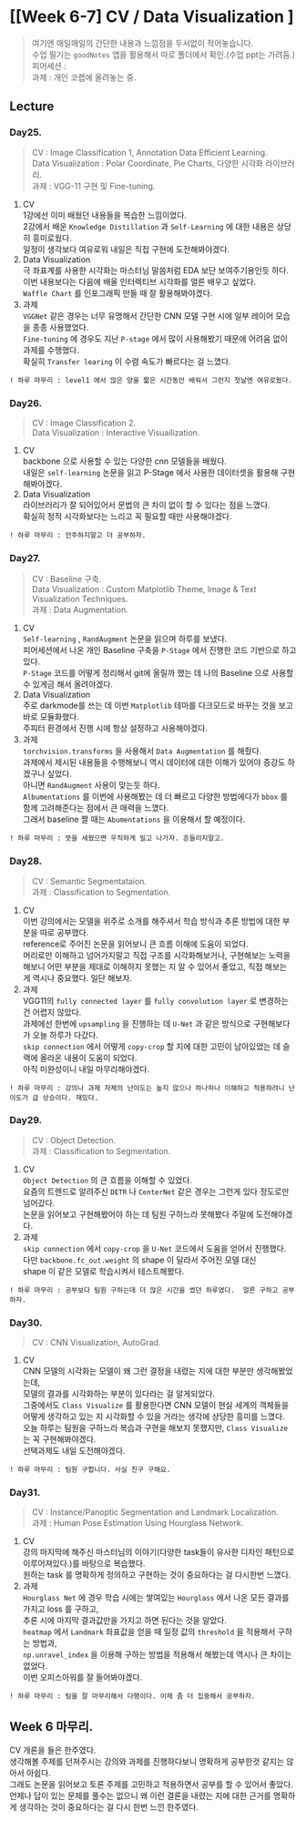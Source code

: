 
# [[Week 6-7] CV / Data Visualization ]
> 여기엔 매일매일의 간단한 내용과 느낌점을 두서없이 적어놓습니다.  
> 수업 필기는 `goodNotes` 앱을 활용해서 따로 폴더에서 확인.(수업 ppt는 가려둠.)  
> 피어세션 :    
> 과제    : 개인 코랩에 올려놓는 중.  

## Lecture
### Day25.  
> CV : Image Classification 1, Annotation Data Efficient Learning.  
> Data Visualization : Polar Coordinate, Pie Charts, 다양한 시각화 라이브러리.  
> 과제 : VGG-11 구현 및 Fine-tuning.  
1. CV   
    1강에선 이미 배웠던 내용들을 복습한 느낌이었다.  
    2강에서 배운 `Knowledge Distillation` 과 `Self-Learning` 에 대한 내용은 상당히 흥미로웠다.  
    일정이 생각보다 여유로워 내일은 직접 구현에 도전해봐야겠다.  
2. Data Visualization  
    극 좌표계를 사용한 시각화는 마스터님 말씀처럼 EDA 보단 보여주기용인듯 하다.  
    이번 내용보다는 다음에 배울 인터렉티브 시각화를 얼른 배우고 싶었다.  
    `Waffle Chart` 를 인포그래픽 만들 때 잘 활용해봐야겠다.  
3. 과제  
    `VGGNet` 같은 경우는 너무 유명해서 간단한 CNN 모델 구현 시에 일부 레이어 모습을 종종 사용했었다.  
    `Fine-tuning` 에 경우도 지난 `P-stage` 에서 많이 사용해봤기 때문에 어려움 없이 과제를 수행했다.  
    확실히 `Transfer learing` 이 수렴 속도가 빠르다는 걸 느꼈다.    
```
! 하루 마무리 : level1 에서 많은 양을 짧은 시간동안 배워서 그런지 첫날엔 여유로웠다.  
```

### Day26.  
> CV : Image Classification 2.  
> Data Visualization : Interactive Visuailization.  
1. CV   
    backbone 으로 사용할 수 있는 다양한 cnn 모델들을 배웠다.  
    내일은 `self-learning` 논문을 읽고 P-Stage 에서 사용한 데이터셋을 활용해 구현해봐야겠다.  
2. Data Visualization  
    라이브러리가 잘 되어있어서 문법의 큰 차이 없이 할 수 있다는 점을 느꼈다.  
    확실히 정적 시각화보다는 느리고 꼭 필요할 때만 사용해야겠다.      
```
! 하루 마무리 : 안주하지말고 더 공부하자.  
```

### Day27.  
> CV : Baseline 구축.  
> Data Visualization : Custom Matplotlib Theme, Image & Text Visualization Techniques.  
> 과제 : Data Augmentation.  
1. CV  
    `Self-learning` , `RandAugment` 논문을 읽으며 하루를 보냈다.  
    피어세션에서 나온 개인 Baseline 구축을 `P-Stage` 에서 진행한 코드 기반으로 하고 있다.  
    `P-Stage` 코드를 어떻게 정리해서 git에 올릴까 했는 데 나의 Baseline 으로 사용할 수 있게금 해서 올려야겠다.  
2. Data Visualization  
    주로 darkmode를 쓰는 데 이번 `Matplotlib` 테마를 다크모드로 바꾸는 것을 보고 바로 모듈화했다.  
    주피터 환경에서 진행 시에 항상 설정하고 사용해야겠다.  
3. 과제  
    `torchvision.transforms` 을 사용해서 `Data Augmentation` 를 해줬다.  
    과제에서 제시된 내용들을 수행해보니 역시 데이터에 대한 이해가 있어야 증강도 하겠구나 싶었다.  
    아니면 `RandAugment` 사용이 맞는듯 하다.  
    `Albumentations` 를 이번에 사용해봤는 데 더 빠르고 다양한 방법에다가 `bbox` 를 함께 고려해준다는 점에서 큰 매력을 느꼈다.  
    그래서 baseline 짤 때는 `Abumentations` 을 이용해서 할 예정이다.  
```
! 하루 마무리 : 뜻을 세웠으면 우직하게 밀고 나가자. 흔들리지말고.  
```

### Day28.  
> CV : Semantic Segmentataion.  
> 과제 : Classification to Segmentation.  
1. CV  
    이번 강의에서는 모델을 위주로 소개를 해주셔서 학습 방식과 추론 방법에 대한 부분을 따로 공부했다.  
    reference로 주어진 논문을 읽어보니 큰 흐름 이해에 도움이 되었다.  
    머리로만 이해하고 넘어가지말고 직접 구조를 시각화해보거나, 구현해보는 노력을 해보니 어떤 부분을 제대로 이해하지 못했는 지
    알 수 있어서 좋았고, 직접 해보는 게 역시나 중요했다.  일단 해보자.  
2. 과제  
    VGG11의 `fully connected layer` 를 `fully convolution layer` 로 변경하는 건 어렵지 않았다.  
    과제에선 한번에 `upsampling` 을 진행하는 데 `U-Net` 과 같은 방식으로 구현해보다가 오늘 하루가 다갔다.  
    `skip connection` 에서 어떻게 `copy-crop` 할 지에 대한 고민이 남아있었는 데 슬랙에 올라온 내용이 도움이 되었다.  
    아직 미완성이니 내일 마무리해야겠다.  
```
! 하루 마무리 : 강의나 과제 자체의 난이도는 높지 않으나 하나하나 이해하고 적용하려니 난이도가 급 상승이다. 재밌다.  
```

### Day29.  
> CV : Object Detection.  
> 과제 : Classification to Segmentation.  
1. CV  
    `Object Detection` 의 큰 흐름을 이해할 수 있었다.  
    요즘의 트렌드로 알려주신 `DETR` 나 `CenterNet` 같은 경우는 그런게 있다 정도로만 넘어갔다.  
    논문을 읽어보고 구현해봤어야 하는 데 팀원 구하느라 못해봤다 주말에 도전해야겠다.  
2. 과제  
    `skip connection` 에서 `copy-crop` 을 `U-Net` 코드에서 도움을 얻어서 진행했다.  
    다만 `backbone.fc_out.weight` 의 shape 이 달라서 주어진 모델 대신  
    shape 이 같은 모델로 학습시켜서 테스트해봤다.  
```
! 하루 마무리 : 공부보다 팀원 구하는데 더 많은 시간을 썼던 하루였다.  얼른 구하고 공부하자.  
```

### Day30.  
> CV : CNN Visualization, AutoGrad.  
1. CV  
    CNN 모델의 시각화는 모델이 왜 그런 결정을 내렸는 지에 대한 부분만 생각해봤었는데,  
    모델의 결과를 시각화하는 부분이 있다라는 걸 알게되었다.  
    그중에서도 `Class Visualize` 를 활용한다면 CNN 모델이 현실 세계의 객체들을  
    어떻게 생각하고 있는 지 시각화할 수 있을 거라는 생각에 상당한 흥미를 느꼈다.  
    오늘 하루는 팀원을 구하느라 복습과 구현을 해보지 못했지만, `Class Visualize` 는 꼭 구현해봐야겠다.  
    선택과제도 내일 도전해야겠다.  
```
! 하루 마무리 : 팀원 구합니다. 사실 친구 구해요.  
```

### Day31.  
> CV : Instance/Panoptic Segmentation and Landmark Localization.  
> 과제 : Human Pose Estimation Using Hourglass Network.  
1. CV  
    강의 마지막에 해주신 마스터님의 이야기(다양한 task들이 유사한 디자인 패턴으로 이루어져있다.)를 바탕으로 복습했다.  
    원하는 task 를 명확하게 정의하고 구현하는 것이 중요하다는 걸 다시한번 느꼈다.  
2. 과제  
    `Hourglass Net` 에 경우 학습 시에는 쌓여있는 `Hourglass` 에서 나온 모든 결과를 가지고 loss 를 구하고,  
    추론 시에 마지막 결과값만을 가지고 하면 된다는 것을 알았다.  
    `heatmap` 에서 `Landmark` 좌표값을 얻을 때 일정 값의 `threshold` 을 적용해서 구하는 방법과,  
    `np.unravel_index` 을 이용해 구하는 방법을 적용해서 해봤는데 역시나 큰 차이는 없었다.  
    이번 오피스아워를 잘 들어봐야겠다.  
```
! 하루 마무리 : 팀을 잘 마무리해서 다행이다. 이제 좀 더 집중해서 공부하자.  
```
## Week 6 마무리.
CV 개론을 들은 한주였다.  
생각해볼 주제를 던져주시는 강의와 과제를 진행하다보니 명확하게 공부한것 같지는 않아서 아쉽다.  
그래도 논문을 읽어보고 토론 주제를 고민하고 적용하면서 공부를 할 수 있어서 좋았다.  
언제나 답이 있는 문제를 풀수는 없으니 왜 이런 결론을 내렸는 지에 대한 근거를 명확하게 생각하는 것이 중요하다는 걸 다시 한번 느낀 한주였다.  


